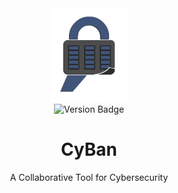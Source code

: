 <div id="header" align="center">
  <a href="https://github.com/rjs3c/cyban"><img alt="CyBan Logo" src="https://github.com/rjs3c/cyban/blob/main/cyban-logo.png" height=150></a>
</div>
<div id="badges" align="center">
  <img src="https://img.shields.io/badge/version-v1.1-blue" alt="Version Badge"/>
</div>
<h1 align="center">
CyBan
</h1>
<p align="center">
A Collaborative Tool for Cybersecurity
</p>
